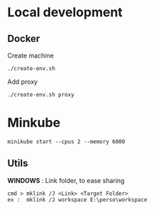 # Local development

## Docker

Create machine

    ./create-env.sh

Add proxy

    ./create-env.sh proxy

# Minkube

    minikube start --cpus 2 --memory 6000

## Utils

__WINDOWS__ : Link folder, to ease sharing

    cmd > mklink /J <Link> <Target Folder>
    ex :  mklink /J workspace E:\perso\workspace